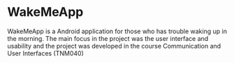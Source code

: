# WakeMeApp

WakeMeApp is a Android application for those who has trouble waking up in the morning. 
The main focus in the project was the user interface and usability and the project was 
developed in the course Communication and User Interfaces (TNM040)

